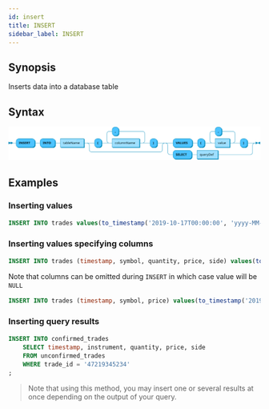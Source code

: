 ```yaml
---
id: insert
title: INSERT 
sidebar_label: INSERT
---
```


## Synopsis
 
Inserts data into a database table

## Syntax

![insert data](/static/img/insert-into-table.svg)

## Examples

### Inserting values
```sql
INSERT INTO trades values(to_timestamp('2019-10-17T00:00:00', 'yyyy-MM-ddTHH:mm:ss'),'AAPL',255,123.33,'B');
```

### Inserting values specifying columns
```sql
INSERT INTO trades (timestamp, symbol, quantity, price, side) values(to_timestamp('2019-10-17T00:00:00', 'yyyy-MM-ddTHH:mm:ss'),'AAPL',255,123.33,'B');
```

Note that columns can be omitted during `INSERT` in which case value will be `NULL`

```sql
INSERT INTO trades (timestamp, symbol, price) values(to_timestamp('2019-10-17T00:00:00', 'yyyy-MM-ddTHH:mm:ss'),'AAPL','B');
```

### Inserting query results
```sql
INSERT INTO confirmed_trades 
    SELECT timestamp, instrument, quantity, price, side
    FROM unconfirmed_trades
    WHERE trade_id = '47219345234'
;
```

> Note that using this method, you may insert one or several results at once depending on the output of your query.